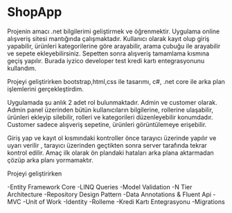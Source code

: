 # ShopApp

Projenin amacı .net bilgilerimi geliştirmek ve öğrenmektir.
Uygulama online alışveriş sitesi mantığında çalışmaktadır. Kullanıcı olarak kayıt olup giriş yapabilir, ürünleri kategorilerine göre arayabilir, arama çubuğu ile arayabilir ve sepete ekleyebilirsiniz. Sepetten sonra alışveriş tamamlama kısmına geçiş yapılır. Burada iyzico 
developer test kredi kartı entegrasyonunu kullandım.

Projeyi geliştirirken bootstrap,html,css ile tasarımı, c#, .net core ile arka plan işlemlerini gerçekleştirdim.

Uygulamada şu anlık 2 adet rol bulunmaktadır. Admin ve customer olarak. Admin panel üzerinden bütün kullanıcıların bilgilerine, rollerine ulaşabilir, ürünleri ekleyip silebilir, rolleri ve kategorileri düzenleyebilir konumdadır.
Customer sadece alışveriş sepetine, ürünleri görüntülemeye erişebilir.

Giriş yap ve kayıt ol kısmındaki kontroller önce tarayıcı üzerinde yapılır ve uyarı verilir , tarayıcı üzerinden geçtikten sonra server tarafında tekrar kontrol edilir. Amaç ilk olarak ön plandaki hataları arka plana aktarmadan çözüp arka planı yormamaktır.

Projeyi geliştirirken

-Entity Framework Core
-LINQ Queries
-Model Validation
-N Tier Architecture
-Repository Design Pattern
-Data Annotations & Fluent Api
-MVC
-Unit of Work
-Identity
-Rolleme
-Kredi Kartı Entegrasyonu
-Migrations
